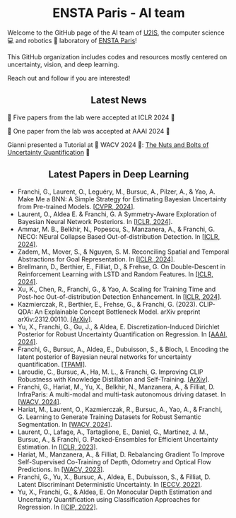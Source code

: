 <div align="center">
  <h1>ENSTA Paris - AI team </h1>
</div>

Welcome to the GitHub page of the AI team of [U2IS](http://u2is.ensta-paris.fr/?lang=en), the computer science 💻 and robotics 🤖 laboratory of [ENSTA Paris](https://www.ensta-paris.fr/en)!

This GitHub organization includes codes and resources mostly centered on uncertainty, vision, and deep learning.

Reach out and follow if you are interested!

<!--  📚 [Link to our Reading Group](https://ensta-u2is-ai.github.io/Reading-Group/)  📚 -->

<div align="center">
  <h2> Latest News </h2>
</div>

🎉 Five papers from the lab were accepted at ICLR 2024 🎉

🎉 One paper from the lab was accepted at AAAI 2024 🎉

Gianni presented a Tutorial at 🌴 WACV 2024 🌴: [The Nuts and Bolts of Uncertainty Quantification](ensta-u2is-ai.github.io/uqt/) 🎉

<div align="center">
  <h2> Latest Papers in Deep Learning </h2>
</div>

- Franchi, G., Laurent, O., Leguéry, M., Bursuc, A., Pilzer, A., & Yao, A. Make Me a BNN: A Simple Strategy for Estimating Bayesian Uncertainty from Pre-trained Models. [[CVPR, 2024]](https://arxiv.org/abs/2312.15297).
- Laurent, O., Aldea E. & Franchi, G. A Symmetry-Aware Exploration of Bayesian Neural Network Posteriors. In [[ICLR, 2024]](https://arxiv.org/pdf/2310.08287.pdf).
- Ammar, M. B., Belkhir, N., Popescu, S., Manzanera, A., & Franchi, G. NECO: NEural Collapse Based Out-of-distribution Detection. In [[ICLR, 2024]](https://arxiv.org/pdf/2310.06823.pdf).
- Zadem, M., Mover, S., & Nguyen, S. M. Reconciling Spatial and Temporal Abstractions for Goal Representation. In [[ICLR, 2024]](https://arxiv.org/abs/2401.09870).
- Brellmann, D., Berthier, E., Filliat, D., & Frehse, G. On Double-Descent in Reinforcement Learning with LSTD and Random Features. In [[ICLR, 2024]](https://arxiv.org/abs/2310.05518).
- Xu, K., Chen, R., Franchi, G., & Yao, A. Scaling for Training Time and Post-hoc Out-of-distribution Detection Enhancement. In [[ICLR, 2024]](https://arxiv.org/pdf/2310.00227.pdf).
- Kazmierczak, R., Berthier, E., Frehse, G., & Franchi, G. (2023). CLIP-QDA: An Explainable Concept Bottleneck Model. arXiv preprint arXiv:2312.00110. [[ArXiv]](https://arxiv.org/pdf/2312.00110.pdf).
- Yu, X., Franchi, G., Gu, J., & Aldea, E. Discretization-Induced Dirichlet Posterior for Robust Uncertainty Quantification on Regression. In [[AAAI, 2024]](https://arxiv.org/pdf/2308.09065.pdf).
- Franchi, G., Bursuc, A., Aldea, E., Dubuisson, S., & Bloch, I. Encoding the latent posterior of Bayesian neural networks for uncertainty quantification. [[TPAMI]](https://arxiv.org/pdf/2012.02818.pdf).
- Laroudie, C., Bursuc, A., Ha, M. L., & Franchi, G. Improving CLIP Robustness with Knowledge Distillation and Self-Training. [[ArXiv]](https://arxiv.org/pdf/2309.10361.pdf).
- Franchi, G., Hariat, M., Yu, X., Belkhir, N., Manzanera, A., & Filliat, D. InfraParis: A multi-modal and multi-task autonomous driving dataset. In [[WACV, 2024]](https://arxiv.org/pdf/2309.15751.pdf).
- Hariat, M., Laurent, O., Kazmierczak, R., Bursuc, A., Yao, A., & Franchi, G. Learning to Generate Training Datasets for Robust Semantic Segmentation. In [[WACV, 2024]](https://arxiv.org/abs/2308.02535).
- Laurent, O., Lafage, A., Tartaglione, E., Daniel, G., Martinez, J. M., Bursuc, A., & Franchi, G. Packed-Ensembles for Efficient Uncertainty Estimation. In [[ICLR, 2023]](https://arxiv.org/pdf/2210.09184.pdf).
- Hariat, M., Manzanera, A., & Filliat, D. Rebalancing Gradient To Improve Self-Supervised Co-Training of Depth, Odometry and Optical Flow Predictions. In [[WACV, 2023]](https://hal.science/hal-03964607/file/wacv23.pdf).
- Franchi, G., Yu, X., Bursuc, A., Aldea, E., Dubuisson, S., & Filliat, D. Latent Discriminant Deterministic Uncertainty. In [[ECCV, 2022]](https://arxiv.org/pdf/2207.10130.pdf).
- Yu, X., Franchi, G., & Aldea, E. On Monocular Depth Estimation and Uncertainty Quantification using Classification Approaches for Regression. In [[ICIP, 2022]](https://hal.science/hal-03775941/document).
